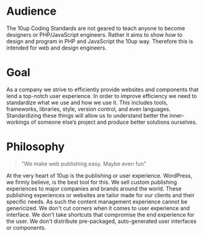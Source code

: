 # Audience

The 10up Coding Standards are not geared to teach anyone to become designers or PHP/JavaScript engineers. Rather it aims to show how to design and program in PHP and JavaScript the 10up way. Therefore this is intended for web and design engineers.

# Goal

As a company we strive to efficiently provide websites and components that lend a top-notch user experience. In order to improve efficiency we need to standardize what we use and how we use it. This includes tools, frameworks, libraries, style, version control, and even languages. Standardizing these things will allow us to understand better the inner-workings of someone else’s project and produce better solutions ourselves.

# Philosophy

> "We make web publishing easy. Maybe even fun"

At the very heart of 10up is the publishing or user experience. WordPress, we firmly believe, is the best tool for this. We sell custom publishing experiences to major companies and brands around the world. These publishing experiences or websites are tailor made for our clients and their specific needs. As such the content management experience cannot be genericized. We don't cut corners when it comes to user experience and interface. We don't take shortcuts that compromise the end experience for the user. We don't distribute pre-packaged, auto-generated user interfaces or components.

